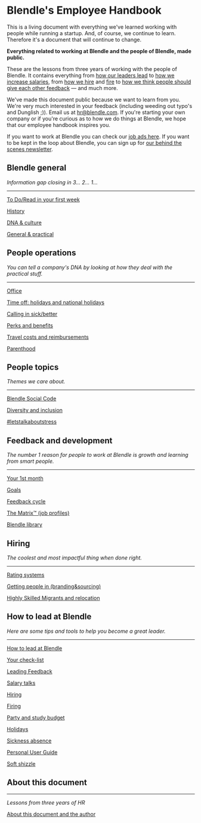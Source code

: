 # Blendle's Employee Handbook

This is a living document with everything we've learned working with people while running a startup. And, of course, we continue to learn. Therefore it's a document that will continue to change. 

**Everything related to working at Blendle and the people of Blendle, made public.**

These are the lessons from three years of working with the people of Blendle. It contains everything from [how our leaders lead](https://www.notion.so/ecfb7e647136468a9a0a32f1771a8f52?pvs=21) to [how we increase salaries](https://www.notion.so/e11b6161c6d34f5c9568bb3e83ed96b6?pvs=21), from [how we hire](https://www.notion.so/451bbcfe8d9b49438c0633326bb7af0a?pvs=21) and [fire](https://www.notion.so/5567687a2000496b8412e53cd58eed9d?pvs=21) to [how we think people should give each other feedback](https://www.notion.so/eb64f1de796b4350aeab3bc068e3801f?pvs=21) — and much more.

We've made this document public because we want to learn from you. We're very much interested in your feedback (including weeding out typo's and Dunglish ;)). Email us at hr@blendle.com. If you're starting your own company or if you're curious as to how we do things at Blendle, we hope that our employee handbook inspires you.

If you want to work at Blendle you can check our [job ads here](https://blendle.homerun.co/). If you want to be kept in the loop about Blendle, you can sign up for [our behind the scenes newsletter](https://blendle.homerun.co/yes-keep-me-posted/tr/apply?token=8092d4128c306003d97dd3821bad06f2).

## Blendle general

*Information gap closing in 3... 2... 1...*

---

[To Do/Read in your first week](Blendle's%20Employee%20Handbook%201a36b194d6528063a283ced0ae6cf2ad/To%20Do%20Read%20in%20your%20first%20week%201a36b194d652817db6bcc02eaaafb575.md)

[History](Blendle's%20Employee%20Handbook%201a36b194d6528063a283ced0ae6cf2ad/History%201a36b194d65281799d14f990dfbd9790.md)

[DNA & culture](Blendle's%20Employee%20Handbook%201a36b194d6528063a283ced0ae6cf2ad/DNA%20&%20culture%201a36b194d652810d9048eb884aeb5339.md)

[General & practical ](Blendle's%20Employee%20Handbook%201a36b194d6528063a283ced0ae6cf2ad/General%20&%20practical%201a36b194d652818db7afff09decd4d28.md)

## People operations

*You can tell a company's DNA by looking at how they deal with the practical stuff.*  

---

[Office](Blendle's%20Employee%20Handbook%201a36b194d6528063a283ced0ae6cf2ad/Office%201a36b194d652814283dfc6921853c296.md)

[Time off: holidays and national holidays](Blendle's%20Employee%20Handbook%201a36b194d6528063a283ced0ae6cf2ad/Time%20off%20holidays%20and%20national%20holidays%201a36b194d6528186b300c552e28d8e08.md)

[Calling in sick/better](Blendle's%20Employee%20Handbook%201a36b194d6528063a283ced0ae6cf2ad/Calling%20in%20sick%20better%201a36b194d65281f7a79ac8927b2f45dc.md)

[Perks and benefits](Blendle's%20Employee%20Handbook%201a36b194d6528063a283ced0ae6cf2ad/Perks%20and%20benefits%201a36b194d65281a8b534d15a4ff61579.md)

[Travel costs and reimbursements](Blendle's%20Employee%20Handbook%201a36b194d6528063a283ced0ae6cf2ad/Travel%20costs%20and%20reimbursements%201a36b194d6528129b2f1fbbf6f5997d4.md)

[Parenthood](Blendle's%20Employee%20Handbook%201a36b194d6528063a283ced0ae6cf2ad/Parenthood%201a36b194d652811e859bc09239642116.md)

## People topics

*Themes we care about.*

---

[Blendle Social Code](Blendle's%20Employee%20Handbook%201a36b194d6528063a283ced0ae6cf2ad/Blendle%20Social%20Code%201a36b194d65281819fc1cfc9b99f8e89.md)

[Diversity and inclusion](Blendle's%20Employee%20Handbook%201a36b194d6528063a283ced0ae6cf2ad/Diversity%20and%20inclusion%201a36b194d65281f4a3a7eb8b9ec49a5f.md)

[#letstalkaboutstress](Blendle's%20Employee%20Handbook%201a36b194d6528063a283ced0ae6cf2ad/#letstalkaboutstress%201a36b194d6528147a188c29e2d4c8e3c.md)

## Feedback and development

*The number 1 reason for people to work at Blendle is growth and learning from smart people.*

---

[Your 1st month ](Blendle's%20Employee%20Handbook%201a36b194d6528063a283ced0ae6cf2ad/Your%201st%20month%201a36b194d65281b2839bfeb155bc98fb.md)

[Goals](Blendle's%20Employee%20Handbook%201a36b194d6528063a283ced0ae6cf2ad/Goals%201a36b194d65281af9ab1d51859180ec4.md)

[Feedback cycle](Blendle's%20Employee%20Handbook%201a36b194d6528063a283ced0ae6cf2ad/Feedback%20cycle%201a36b194d65281ff9371e0269564fade.md)

[The Matrix™ (job profiles)](Blendle's%20Employee%20Handbook%201a36b194d6528063a283ced0ae6cf2ad/The%20Matrix%E2%84%A2%20(job%20profiles)%201a36b194d65281fe96edd1f451312500.md)

[Blendle library](Blendle's%20Employee%20Handbook%201a36b194d6528063a283ced0ae6cf2ad/Blendle%20library%201a36b194d65281bfa0a7cbaed65fba32.md)

## **Hiring**

*The coolest and most impactful thing when done right.*

---

[Rating systems](Blendle's%20Employee%20Handbook%201a36b194d6528063a283ced0ae6cf2ad/Rating%20systems%201a36b194d65281c6b65df19911966cfa.md)

[Getting people in (branding&sourcing)](Blendle's%20Employee%20Handbook%201a36b194d6528063a283ced0ae6cf2ad/Getting%20people%20in%20(branding&sourcing)%201a36b194d652819da0ddd60d205e3b35.md)

[Highly Skilled Migrants and relocation](Blendle's%20Employee%20Handbook%201a36b194d6528063a283ced0ae6cf2ad/Highly%20Skilled%20Migrants%20and%20relocation%201a36b194d652817dbf5dc338d6cbad64.md)

## How to lead at Blendle

*Here are some tips and tools to help you become a great leader.*

---

[How to lead at Blendle ](Blendle's%20Employee%20Handbook%201a36b194d6528063a283ced0ae6cf2ad/How%20to%20lead%20at%20Blendle%201a36b194d6528157b874f1f886bedcae.md)

[Your check-list](Blendle's%20Employee%20Handbook%201a36b194d6528063a283ced0ae6cf2ad/Your%20check-list%201a36b194d65281f68757d5c45fb5b5e1.md)

[Leading Feedback ](Blendle's%20Employee%20Handbook%201a36b194d6528063a283ced0ae6cf2ad/Leading%20Feedback%201a36b194d6528174910acc9f7d77ddf1.md)

[Salary talks](Blendle's%20Employee%20Handbook%201a36b194d6528063a283ced0ae6cf2ad/Salary%20talks%201a36b194d652819b9a78c8b7e05f783a.md)

[Hiring ](Blendle's%20Employee%20Handbook%201a36b194d6528063a283ced0ae6cf2ad/Hiring%201a36b194d652817c8cb7caabad9bfe47.md)

[Firing](Blendle's%20Employee%20Handbook%201a36b194d6528063a283ced0ae6cf2ad/Firing%201a36b194d65281fc8bd8cf2704ad74e5.md)

[Party and study budget](Blendle's%20Employee%20Handbook%201a36b194d6528063a283ced0ae6cf2ad/Party%20and%20study%20budget%201a36b194d6528188afd3d623d62073c9.md)

[Holidays](Blendle's%20Employee%20Handbook%201a36b194d6528063a283ced0ae6cf2ad/Holidays%201a36b194d652819eb46adfedd131d08e.md)

[Sickness absence](Blendle's%20Employee%20Handbook%201a36b194d6528063a283ced0ae6cf2ad/Sickness%20absence%201a36b194d65281f2bcb9f03dd113f618.md)

[Personal User Guide](Blendle's%20Employee%20Handbook%201a36b194d6528063a283ced0ae6cf2ad/Personal%20User%20Guide%201a36b194d652815cb75be26f0f4b8f41.md)

[Soft shizzle](Blendle's%20Employee%20Handbook%201a36b194d6528063a283ced0ae6cf2ad/Soft%20shizzle%201a36b194d6528114931ac04639686bb0.md)

## About this document

---

*Lessons from three years of HR*

[About this document and the author](Blendle's%20Employee%20Handbook%201a36b194d6528063a283ced0ae6cf2ad/About%20this%20document%20and%20the%20author%201a36b194d6528163beaec47095f7420c.md)